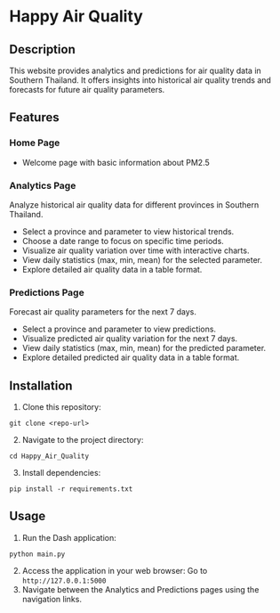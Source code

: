 # Happy Air Quality

## Description
This website provides analytics and predictions for air quality data in Southern Thailand. It offers insights into historical air quality trends and forecasts for future air quality parameters.

## Features
  ### Home Page
  - Welcome page with basic information about PM2.5
  ### Analytics Page
  Analyze historical air quality data for different provinces in Southern Thailand.
  - Select a province and parameter to view historical trends.
  - Choose a date range to focus on specific time periods.
  - Visualize air quality variation over time with interactive charts.
  - View daily statistics (max, min, mean) for the selected parameter.
  - Explore detailed air quality data in a table format.
  ### Predictions Page
  Forecast air quality parameters for the next 7 days.
  - Select a province and parameter to view predictions.
  - Visualize predicted air quality variation for the next 7 days.
  - View daily statistics (max, min, mean) for the predicted parameter.
  - Explore detailed predicted air quality data in a table format.

## Installation
1. Clone this repository:
```Copy code
git clone <repo-url>
```
2. Navigate to the project directory:
```Copy code
cd Happy_Air_Quality
```
3. Install dependencies:
```Copy code
pip install -r requirements.txt
```

## Usage
1. Run the Dash application: 
```Copy code
python main.py
```
2. Access the application in your web browser:
Go to `http://127.0.0.1:5000`
3. Navigate between the Analytics and Predictions pages using the navigation links.
